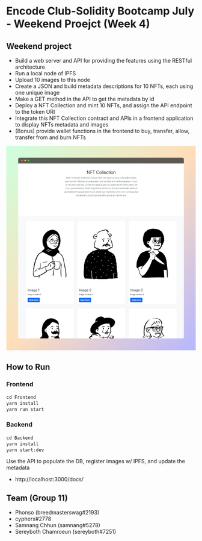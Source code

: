 # Encode Club-Solidity Bootcamp July - Weekend Proejct (Week 4)

## Weekend project

* Build a web server and API for providing the features using the RESTful architecture
* Run a local node of IPFS
* Upload 10 images to this node
* Create a JSON and build metadata descriptions for 10 NFTs, each using one unique image
* Make a GET method in the API to get the metadata by id
* Deploy a NFT Collection and mint 10 NFTs, and assign the API endpoint to the token URI
* Integrate this NFT Collection contract and APIs in a frontend application to display NFTs metadata and images
* (Bonus) provide wallet functions in the frontend to buy, transfer, allow, transfer from and burn NFTs

![NFT Collection](./screenshots/my-nft-collection.png?raw=true "NFT Collection")

## How to Run

### Frontend

```shell
cd Frontend
yarn install
yarn run start
```

### Backend
```shell
cd Backend
yarn install
yarn start:dev
```

Use the API to populate the DB, register images w/ IPFS, and update the metadata 
- http://localhost:3000/docs/

## Team (Group 11)

* Phonso (breedmasterswag#2193)
* cypherx#2778
* Samnang Chhun (samnang#5278)
* Sereyboth Chamroeun (sereyboth#7251)

